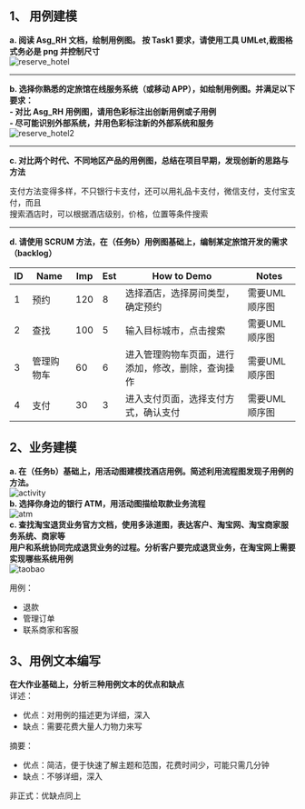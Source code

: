## 1、 用例建模 ##
**a. 阅读 Asg_RH 文档，绘制用例图。 按 Task1 要求，请使用工具 UMLet,截图格式务必是 png 并控制尺寸**  
![reserve_hotel]({{site.url}}/image/reserve_hotel.PNG)  
***
**b. 选择你熟悉的定旅馆在线服务系统（或移动 APP），如绘制用例图。并满足以下要求：**  
**- 对比 Asg_RH 用例图，请用色彩标注出创新用例或子用例**  
**- 尽可能识别外部系统，并用色彩标注新的外部系统和服务**  
![reserve_hotel2]({{site.url}}/image/reserve_hotel2.PNG)  
***
**c. 对比两个时代、不同地区产品的用例图，总结在项目早期，发现创新的思路与方法**  
  
支付方法变得多样，不只银行卡支付，还可以用礼品卡支付，微信支付，支付宝支付，而且  
搜索酒店时，可以根据酒店级别，价格，位置等条件搜索  
***
**d. 请使用 SCRUM 方法，在（任务b）用例图基础上，编制某定旅馆开发的需求 （backlog）**  

|ID|Name|Imp|Est|How to Demo|Notes|  
|-|-|-|-|-|-|  
|1|预约|120|8|选择酒店，选择房间类型，确定预约|需要UML顺序图|  
|2|查找|100|5|输入目标城市，点击搜索|需要UML顺序图|  
|3|管理购物车|60|6|进入管理购物车页面，进行添加，修改，删除，查询操作|需要UML顺序图|  
|4|支付|30|3|进入支付页面，选择支付方式，确认支付|需要UML顺序图|  

## 2、业务建模 ##
**a. 在（任务b）基础上，用活动图建模找酒店用例。简述利用流程图发现子用例的方法。**  
![activity]({{site.url}}/image/activity.png)  
**b. 选择你身边的银行 ATM，用活动图描绘取款业务流程**  
![atm]({{site.url}}/image/atm.png)  
**c. 查找淘宝退货业务官方文档，使用多泳道图，表达客户、淘宝网、淘宝商家服务系统、商家等**  
**用户和系统协同完成退货业务的过程。分析客户要完成退货业务，在淘宝网上需要实现哪些系统用例**  
![taobao]({{site.url}}/image/taobao.png)  

用例：
* 退款
* 管理订单
* 联系商家和客服
## 3、用例文本编写 ##
**在大作业基础上，分析三种用例文本的优点和缺点**  
详述：  
* 优点：对用例的描述更为详细，深入
* 缺点：需要花费大量人力物力来写  

摘要：  
* 优点：简洁，便于快速了解主题和范围，花费时间少，可能只需几分钟
* 缺点：不够详细，深入  

非正式：优缺点同上





















